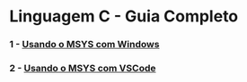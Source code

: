 # Linguagem C - Guia Completo

<h3>1 - <a href="https://github.com/CleyltonAlcantara/MSYS/blob/main/Windows/README.md">Usando o MSYS com Windows</a></h3>  

<h3>2 - <a href="https://github.com/CleyltonAlcantara/MSYS/blob/main/VSCode/README.md">Usando o MSYS com VSCode</a></h3>  
